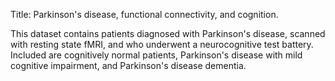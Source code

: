 Title: Parkinson's disease, functional connectivity, and cognition.

This dataset contains patients diagnosed with Parkinson's disease, scanned with resting state fMRI, and who underwent a neurocognitive test battery. Included are cognitively normal patients, Parkinson's disease with mild cognitive impairment, and Parkinson's disease dementia.